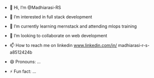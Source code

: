 - 👋 Hi, I’m @Madhiarasi-RS
- 👀 I’m interested in full stack development
- 🌱 I’m currently learning mernstack and attending mlops training
- 💞️ I’m looking to collaborate on web development 
- 📫 How to reach me on linkedin www.linkedin.com/in/
madhiarasi-r-s-a8512424b

- 😄 Pronouns: ...
- ⚡ Fun fact: ...

<!---
Madhiarasi-RS/Madhiarasi-RS is a ✨ special ✨ repository because its `README.md` (this file) appears on your GitHub profile.
You can click the Preview link to take a look at your changes.
--->
